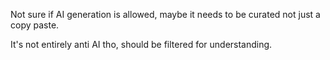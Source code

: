 Not sure if AI generation is allowed, maybe it needs to be curated not just a copy paste.

It's not entirely anti AI tho, should be filtered for understanding.